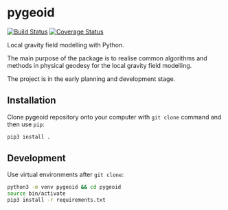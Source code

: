 # pygeoid

[![Build Status](https://travis-ci.org/ioshchepkov/pygeoid.svg?branch=master)](https://travis-ci.org/ioshchepkov/pygeoid)
[![Coverage Status](https://coveralls.io/repos/github/ioshchepkov/pygeoid/badge.svg)](https://coveralls.io/github/ioshchepkov/pygeoid)

Local gravity field modelling with Python.

The main purpose of the package is to realise common algorithms and methods in physical
geodesy for the local gravity field modelling.

The project is in the early planning and development stage.

## Installation

Clone pygeoid repository onto your computer with `git clone` command and then use `pip`:
```bash
pip3 install .
```

## Development

Use virtual environments after `git clone`:
```bash
python3 -m venv pygeoid && cd pygeoid
source bin/activate
pip3 install -r requirements.txt
```


